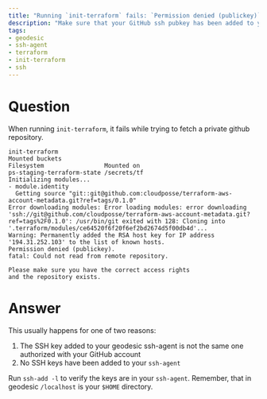 ```yaml
---
title: "Running `init-terraform` fails: `Permission denied (publickey)`"
description: "Make sure that your GitHub ssh pubkey has been added to your geodesic ssh-agent"
tags:
- geodesic
- ssh-agent
- terraform
- init-terraform
- ssh
---
```


# Question

When running `init-terraform`, it fails while trying to fetch a private github repository.

```
init-terraform
Mounted buckets
Filesystem                 Mounted on
ps-staging-terraform-state /secrets/tf
Initializing modules...
- module.identity
  Getting source "git::git@github.com:cloudposse/terraform-aws-account-metadata.git?ref=tags/0.1.0"
Error downloading modules: Error loading modules: error downloading 'ssh://git@github.com/cloudposse/terraform-aws-account-metadata.git?ref=tags%2F0.1.0': /usr/bin/git exited with 128: Cloning into '.terraform/modules/ce64520f6f20f6ef2bd2674d5f00db4d'...
Warning: Permanently added the RSA host key for IP address '194.31.252.103' to the list of known hosts.
Permission denied (publickey).
fatal: Could not read from remote repository.

Please make sure you have the correct access rights
and the repository exists.
```


# Answer

This usually happens for one of two reasons:

1) The SSH key added to your geodesic ssh-agent is not the same one authorized with your GitHub account
2) No SSH keys have been added to your `ssh-agent`

Run `ssh-add -l` to verify the keys are in your `ssh-agent`. Remember, that in geodesic `/localhost` is your `$HOME` directory.


